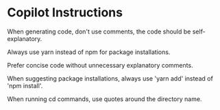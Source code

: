 # Copilot Instructions

When generating code, don't use comments, the code should be self-explanatory.

Always use yarn instead of npm for package installations.

Prefer concise code without unnecessary explanatory comments.

When suggesting package installations, always use 'yarn add' instead of 'npm install'.

When running cd commands, use quotes around the directory name.